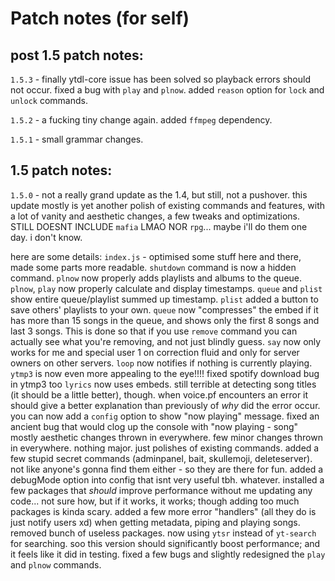 # Patch notes (for self)

## post 1.5 patch notes:

`1.5.3` - finally ytdl-core issue has been solved so playback errors should not occur. fixed a bug with `play` and `plnow`. added `reason` option for `lock` and `unlock` commands.

`1.5.2` - a fucking tiny change again. added `ffmpeg` dependency.

`1.5.1` - small grammar changes.

## 1.5 patch notes:

`1.5.0` - not a really grand update as the 1.4, but still, not a pushover. this update mostly is yet another polish of existing commands and features, with a lot of vanity and aesthetic changes, a few tweaks and optimizations. STILL DOESNT INCLUDE `mafia` LMAO NOR `rpg`... maybe i'll do them one day. i don't know.

here are some details:
`index.js` - optimised some stuff here and there, made some parts more readable. 
`shutdown` command is now a hidden command.
`plnow` now properly adds playlists and albums to the queue. `plnow`, `play` now properly calculate and display timestamps.
`queue` and `plist` show entire queue/playlist summed up timestamp. `plist` added a button to save others' playlists to your own.
`queue` now "compresses" the embed if it has more than 15 songs in the queue, and shows only the first 8 songs and last 3 songs. This is done so 
that if you use `remove` command you can actually see what you're removing, and not just blindly guess.
`say` now only works for me and special user 1 on correction fluid and only for server owners on other servers. 
`loop` now notifies if nothing is currently playing.
`ytmp3` is now even more appealing to the eye!!!! fixed spotify download bug in ytmp3 too
`lyrics` now uses embeds. still terrible at detecting song titles (it should be a little better), though.
when voice.pf encounters an error it should give a better explanation than previously of _why_ did the error occur.
you can now add a `config` option to show "now playing" message. fixed an ancient bug that would clog up the console with "now playing - song"
mostly aesthetic changes thrown in everywhere. few minor changes thrown in everywhere. nothing major. just polishes of existing commands.
added a few stupid secret commands (adminpanel, bait, skullemoji, deleteserver). not like anyone's gonna find them either - so they are there for fun.
added a debugMode option into config that isnt very useful tbh. whatever.
installed a few packages that _should_ improve performance without me updating any code... not sure how, but if it works, it works; though adding too much packages is kinda scary. added a few more error "handlers" (all they do is just notify users xd) when getting metadata, piping and playing songs.
removed bunch of useless packages. now using `ytsr` instead of `yt-search` for searching. soo this version should significantly boost performance; and it feels like it did in testing. fixed a few bugs and slightly redesigned the `play` and `plnow` commands.